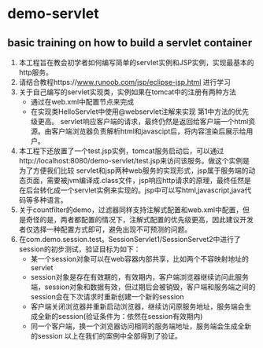# demo-servlet
## basic training on how to build a servlet container 
1. 本工程旨在教会初学者如何编写简单的servlet实例和JSP实例，实现最基本的http服务。
2. 请结合教程https://www.runoob.com/jsp/eclipse-jsp.html 进行学习
3. 关于自己编写的servlet实现类，实例如果在tomcat中的注册有两种方法 
    - 通过在web.xml中配置节点来完成 
    - 在实现类HelloServlet中使用@webservlet注解来实现 第1中方法的优先级更高。
   servlet响应客户端的请求，最终仍然是返回给客户端一个html资源。由客户端浏览器负责解析html和javascipt后，将内容渲染后展示给用户。
4. 本工程下还放置了一个test.jsp实例，tomcat服务启动后，可以通过http://localhost:8080/demo-servlet/test.jsp来访问该服务。做这个实例是为了方便我们比较 servlet和jsp两种web服务的实现形式，jsp属于服务端的动态页面，需要被jvm编译成.class文件，jsp响应http请求的原理，最终任然是在后台转化成一个servlet实例来实现的。jsp中可以写html,javascript,java代码等多种语言。
5. 关于countfilter的demo，过滤器同样支持注解式配置和web.xml中配置，但是奇怪的是，两者都配置的情况下，注解式配置的优先级更高，因此建议开发者仅选择一种配置方式即可，避免出现不可预测的问题。
6. 在com.demo.session.test。SessionServlet1/SessionServet2中进行了session的初步测试，验证目标为如下：
   - 某一个session对象可以在web容器内部共享，比如两个不容映射地址的servlet
   - session对象是存在有效期的，有效期内，客户端浏览器继续访问此服务端，session对象和数据有效，但过期后会被销毁，客户端和服务端之间的session会在下次请求时重新创建一个新的session
   - 客户端关闭浏览器并重新启动浏览器，继续访问原服务地址，服务端会生成全新的session(验证条件为：依然在session有效期内)
   - 同一个客户端，换一个浏览器访问相同的服务端地址，服务端会生成全新的session
   以上在我们的案例中全部得到了验证。



